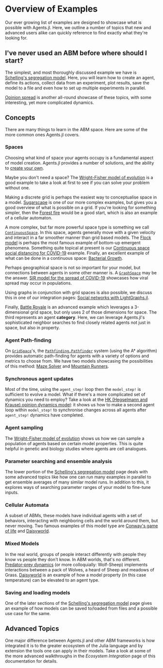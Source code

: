 # Overview of Examples

Our ever growing list of examples are designed to showcase what is possible with
Agents.jl. Here, we outline a number of topics that new and advanced users alike can
quickly reference to find exactly what they're looking for.

## I've never used an ABM before where should I start?

The simplest, and most thoroughly discussed example we have is
[Schelling's segregation model](@ref). Here, you will learn how to create an agent,
define its actions, collect data from an experiment, plot results, save the model to a file and
even how to set up multiple experiments in parallel.

[Opinion spread](@ref) is another all-round showcase of these topics, with some
interesting, yet more complicated dynamics.

## Concepts

There are many things to learn in the ABM space. Here are some of the more common ones
Agents.jl covers.

### Spaces

Choosing what kind of space your agents occupy is a fundamental aspect of model creation.
Agents.jl provides a number of solutions, and the ability to
[create your own](https://github.com/JuliaDynamics/Agents.jl/blob/master/src/core/space_interaction_API.jl).

Maybe you don't need a space? The [Wright-Fisher model of evolution](@ref) is a good
example to take a look at first to see if you can solve your problem without one.

Making a discrete grid is perhaps the easiest way to conceptualise space in a model.
[Sugarscape](@ref) is one of our more complex examples, but gives you a good overview
of what is possible on a grid. If you're looking for something simpler, then the
[Forest fire](@ref) would be a good start, which is also an example of a cellular automaton.

A more complex, but far more powerful space type is something we call
[`ContinuousSpace`](@ref). In this space, agents generally move with a given velocity
and interact in a far smoother manner than grid based models. The [Flock model](@ref)
is perhaps the most famous example of bottom-up emergent phenomena. Something quite
topical at present is our
[Continuous space social distancing for COVID-19](@ref) example.
Finally, an excellent example of what can be done in a continuous space:
[Bacterial Growth](@ref).

Perhaps geographical space is not so important for your model, but connections between
agents in some other manner is. A [`GraphSpace`](@ref) may be the answer.
[SIR model for the spread of COVID-19](@ref) showcases how viral spread may occur in
populations.

Using graphs in conjunction with grid spaces is also possible, we discuss this in one
of our integration pages: [Social networks with LightGraphs.jl](@ref).

Finally, [Battle Royale](@ref) is an advanced example which leverages a 3-dimensional
grid space, but only uses 2 of those dimensions for space. The third represents an
agent **category**. Here, we can leverage Agents.jl's sophisticated neighbor searches
to find closely related agents not just in space, but also in property.

### Agent Path-finding

On [`GridSpace`](@ref)'s, the [`Pathfinding.Pathfinder`](@ref) system (using the A* algorithm)
provides automatic path-finding for agents with a variety of options and metrics to
choose from. We have two models showcasing the possibilities of this method:
[Maze Solver](@ref) and [Mountain Runners](@ref).

### Synchronous agent updates

Most of the time, using the `agent_step!` loop then the `model_step!` is
sufficient to evolve a model. What if there's a more complicated set of dynamics you need
to employ? Take a look at the [HK (Hegselmann and Krause) opinion dynamics model](@ref):
it shows us how to make a second agent loop within `model_step!` to synchronise changes
across all agents after `agent_step!` dynamics have completed.

### Agent sampling

The [Wright-Fisher model of evolution](@ref) shows us how we can sample a population of
agents based on certain model properties. This is quite helpful in genetic and biology
studies where agents are cell analogues.

### Parameter searching and ensemble analysis

The lower portion of the [Schelling's segregation model](@ref) page deals with some
advanced topics like how one can run many examples in parallel to get ensemble averages
of many similar model runs. In addition to this, it explores ways of searching
parameter ranges of your model to fine-tune inputs.

### Cellular Automata

A subset of ABMs, these models have individual agents with a set of behaviors,
interacting with neighboring cells and the world around them, but never moving.
Two famous examples of this model type are [Conway's game of life](@ref) and
[Daisyworld](@ref).

### Mixed Models

In the real world, groups of people interact differently with people they know vs people
they don't know. In ABM worlds, that's no different.
[Predator-prey dynamics](@ref) (or more colloquially: Wolf-Sheep) implements
interactions between a pack of Wolves, a heard of Sheep and meadows of Grass.
[Daisyworld](@ref) is an example of how a model property (in this case temperature) can
be elevated to an agent type.

### Saving and loading models

One of the later sections of the [Schelling's segregation model](@ref) page gives an example
of how models can be saved to/loaded from files and a possible use case for the same.

## Advanced Topics

One major difference between Agents.jl and other ABM frameworks is how integrated it is
to the greater ecosystem of the Julia language and by extension the tools one can apply
in their models. Take a look at some of the more advanced walkthroughs in the *Ecosystem Integration*
page of this documentation for details.
